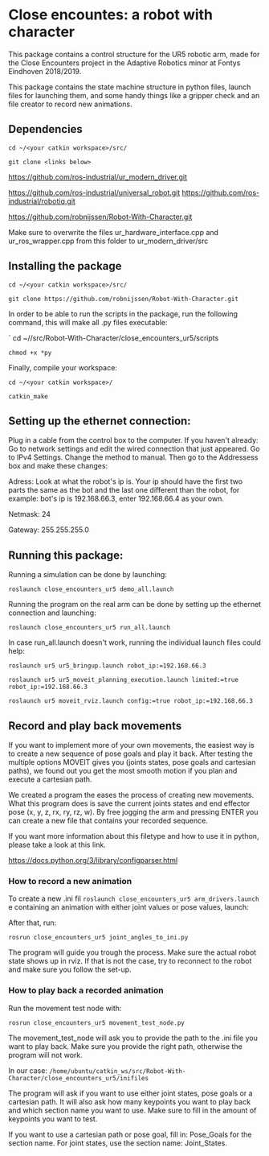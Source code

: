 # Close encountes: a robot with character
This package contains a control structure for the UR5 robotic arm, made for the Close Encounters project in the Adaptive Robotics minor at Fontys Eindhoven 2018/2019.

This package contains the  state machine structure in python files, launch files for launching them, and some handy things like a gripper check and an file creator to record new animations. 

## Dependencies
` cd ~/<your catkin workspace>/src/ ` 

` git clone <links below> ` 

https://github.com/ros-industrial/ur_modern_driver.git

https://github.com/ros-industrial/universal_robot.git https://github.com/ros-industrial/robotiq.git 

https://github.com/robnijssen/Robot-With-Character.git

Make sure to overwrite the files ur_hardware_interface.cpp and ur_ros_wrapper.cpp from this folder to ur_modern_driver/src


## Installing the package 

` cd ~/<your catkin workspace>/src/ ` 

` git clone https://github.com/robnijssen/Robot-With-Character.git ` 

In order to be able to run the scripts in the package, run the following command, this will make all .py files executable:

` cd ~/<your catkin workspace>/src/Robot-With-Character/close_encounters_ur5/scripts

` chmod +x *py ` 

Finally, compile your workspace: 

` cd ~/<your catkin workspace>/ ` 

` catkin_make ` 


## Setting up the ethernet connection:

Plug in a cable from the control box to the computer. If you haven't already: Go to network settings and edit the wired connection that just appeared. Go to IPv4 Settings. Change the method to manual.
Then go to the Addressess box and make these changes:

Adress: Look at what the robot's ip is. Your ip should have the first two parts the same as the bot and the last one different than the robot, for example: bot's ip is 192.168.66.3, enter 192.168.66.4 as your own.

Netmask: 24 

Gateway: 255.255.255.0

## Running this package:

Running a simulation can be done by launching:

` roslaunch close_encounters_ur5 demo_all.launch `

Running the program on the real arm can be done by setting up the ethernet connection and launching:

` roslaunch close_encounters_ur5 run_all.launch ` 

In case run_all.launch doesn't work, running the individual launch files could help:

` roslaunch ur5 ur5_bringup.launch robot_ip:=192.168.66.3 ` 

` roslaunch ur5 ur5_moveit_planning_execution.launch limited:=true robot_ip:=192.168.66.3 ` 

` roslaunch ur5 moveit_rviz.launch config:=true robot_ip:=192.168.66.3 ` 

## Record and play back movements

If you want to implement more of your own movements, the easiest way is to create a new sequence of pose goals and play it back. After testing the multiple options MOVEIT gives you (joints states, pose goals and cartesian paths), we found out you get the most smooth motion if you plan and execute a cartesian path.

We created a program the eases the process of creating new movements. What this program does is save the current joints states and end effector pose (x, y, z, rx, ry, rz, w). By free jogging the arm and pressing ENTER you can create a new file that contains your recorded sequence. 

If you want more information about this filetype and how to use it in python, please take a look at this link. 

https://docs.python.org/3/library/configparser.html 

### How to record a new animation
To create a new .ini fil
` roslaunch close_encounters_ur5 arm_drivers.launch ` 
e containing an animation with either joint values or pose values, launch: 

After that, run:

` rosrun close_encounters_ur5 joint_angles_to_ini.py `

The program will guide you trough the process. Make sure the actual robot state shows up in rviz. If that is not the case, try to reconnect to the robot and make sure you follow the set-up.

### How to play back a  recorded animation

Run the movement test node with:

` rosrun close_encounters_ur5 movement_test_node.py `

 The movement_test_node will ask you to provide the path to the .ini file you want to play back. Make sure you provide the right path, otherwise the program will not work. 

In our case:
` /home/ubuntu/catkin_ws/src/Robot-With-Character/close_encounters_ur5/inifiles ` 

The program will ask if you want to use either joint states, pose goals or a cartesian path. It will also ask how many keypoints you want to play back and which section name you want to use. Make sure to fill in the amount of keypoints you want to test. 

If you want to use a cartesian path or pose goal, fill in: Pose_Goals for the section name. For joint states, use the section name: Joint_States. 







